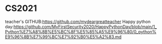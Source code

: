 # CS2021
teacher's GITHUB:https://github.com/mydeargreatteacher
Happy python day:https://github.com/MyFirstSecurity2020/HappyPythonDay/blob/main/1_Python%E7%A8%8B%E5%BC%8F%E5%85%A5%E9%96%80/0_python%E9%96%8B%E7%99%BC%E7%92%B0%E5%A2%83.md
